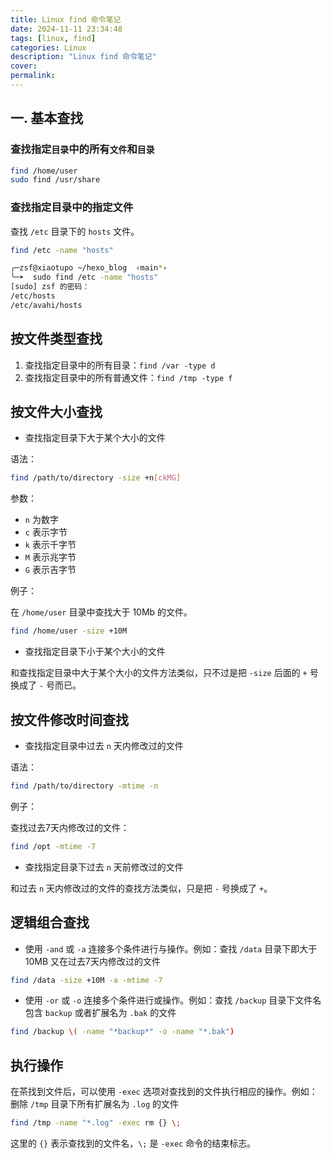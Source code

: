```yaml
---
title: Linux find 命令笔记
date: 2024-11-11 23:34:48
tags: [linux, find]
categories: Linux
description: "Linux find 命令笔记"
cover:
permalink:
---
```


## 一. 基本查找

### 查找指定`目录`中的所有`文件`和`目录`

```bash
find /home/user
sudo find /usr/share
```

### 查找指定目录中的指定文件

查找 `/etc` 目录下的 `hosts` 文件。

```bash
find /etc -name "hosts"
```

```bash
╭─zsf@xiaotupo ~/hexo_blog  ‹main*› 
╰─➤  sudo find /etc -name "hosts"                                                                                                             1 ↵
[sudo] zsf 的密码：
/etc/hosts
/etc/avahi/hosts
```

## 按文件类型查找

1. 查找指定目录中的所有目录：`find /var -type d`
2. 查找指定目录中的所有普通文件：`find /tmp -type f`

## 按文件大小查找

* 查找指定目录下大于某个大小的文件

语法：

```bash
find /path/to/directory -size +n[ckMG]
```

参数：

* `n` 为数字
* `c` 表示字节
* `k` 表示千字节
* `M` 表示兆字节
* `G` 表示吉字节

例子：

在 `/home/user` 目录中查找大于 10Mb 的文件。

```bash
find /home/user -size +10M
```

* 查找指定目录下小于某个大小的文件

和查找指定目录中大于某个大小的文件方法类似，只不过是把 `-size` 后面的 `+` 号换成了 `-` 号而已。

## 按文件修改时间查找

* 查找指定目录中过去 `n` 天内修改过的文件

语法：

```bash
find /path/to/directory -mtime -n
```

例子：

查找过去7天内修改过的文件：

```bash
find /opt -mtime -7
```

* 查找指定目录下过去 `n` 天前修改过的文件

和过去 `n` 天内修改过的文件的查找方法类似，只是把 `-` 号换成了 `+`。

## 逻辑组合查找

* 使用 `-and` 或 `-a` 连接多个条件进行与操作。例如：查找 `/data` 目录下即大于 10MB 又在过去7天内修改过的文件

```bash
find /data -size +10M -a -mtime -7
```

* 使用 `-or` 或 `-o` 连接多个条件进行或操作。例如：查找 `/backup` 目录下文件名包含 `backup` 或者扩展名为 `.bak` 的文件

```bash
find /backup \( -name "*backup*" -o -name "*.bak")
```

## 执行操作

在茶找到文件后，可以使用 `-exec` 选项对查找到的文件执行相应的操作。例如：删除 `/tmp` 目录下所有扩展名为 `.log` 的文件

```bash
find /tmp -name "*.log" -exec rm {} \;
```

这里的 `{}` 表示查找到的文件名，`\;` 是 `-exec` 命令的结束标志。

